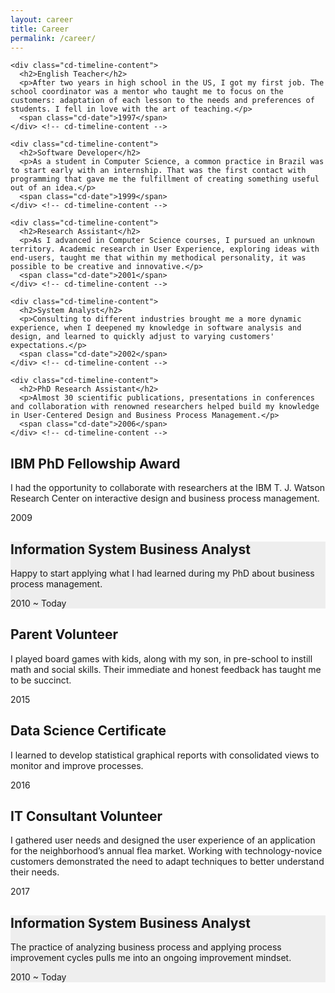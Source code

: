 ```yaml
---
layout: career
title: Career
permalink: /career/
---
```

<section id="cd-timeline" class="cd-container">
  <div class="cd-timeline-block">
    <div class="cd-timeline-img cd-picture">
      <i class="fas fa-book icon" style="margin-left: -14px"></i>
    </div> <!-- cd-timeline-img -->

    <div class="cd-timeline-content">
      <h2>English Teacher</h2>
      <p>After two years in high school in the US, I got my first job. The school coordinator was a mentor who taught me to focus on the customers: adaptation of each lesson to the needs and preferences of students. I fell in love with the art of teaching.</p>
      <span class="cd-date">1997</span>
    </div> <!-- cd-timeline-content -->
  </div> <!-- cd-timeline-block -->

  <div class="cd-timeline-block">
    <div class="cd-timeline-img cd-picture">
      <i class="fas fa-file-code icon" style="margin-left: -10px"></i>
    </div> <!-- cd-timeline-img -->

    <div class="cd-timeline-content">
      <h2>Software Developer</h2>
      <p>As a student in Computer Science, a common practice in Brazil was to start early with an internship. That was the first contact with programming that gave me the fulfillment of creating something useful out of an idea.</p>
      <span class="cd-date">1999</span>
    </div> <!-- cd-timeline-content -->
  </div> <!-- cd-timeline-block -->

  <div class="cd-timeline-block">
    <div class="cd-timeline-img cd-picture">
    <i class="fas fa-university icon"></i>
    </div> <!-- cd-timeline-img -->

    <div class="cd-timeline-content">
      <h2>Research Assistant</h2>
      <p>As I advanced in Computer Science courses, I pursued an unknown territory. Academic research in User Experience, exploring ideas with end-users, taught me that within my methodical personality, it was possible to be creative and innovative.</p>
      <span class="cd-date">2001</span>
    </div> <!-- cd-timeline-content -->
  </div> <!-- cd-timeline-block -->

  <div class="cd-timeline-block">
    <div class="cd-timeline-img cd-picture">
      <i class="fas fa-desktop icon" style="margin-left: -16px"></i>
    </div> <!-- cd-timeline-img -->

    <div class="cd-timeline-content">
      <h2>System Analyst</h2>
      <p>Consulting to different industries brought me a more dynamic experience, when I deepened my knowledge in software analysis and design, and learned to quickly adjust to varying customers' expectations.</p>
      <span class="cd-date">2002</span>
    </div> <!-- cd-timeline-content -->
  </div> <!-- cd-timeline-block -->

  <div class="cd-timeline-block">
    <div class="cd-timeline-img cd-picture">
      <i class="fas fa-graduation-cap icon" style="margin-left: -16px"></i>
    </div> <!-- cd-timeline-img -->

    <div class="cd-timeline-content">
      <h2>PhD Research Assistant</h2>
      <p>Almost 30 scientific publications, presentations in conferences and collaboration with renowned researchers helped build my knowledge in User-Centered Design and Business Process Management.</p>
      <span class="cd-date">2006</span>
    </div> <!-- cd-timeline-content -->
  </div> <!-- cd-timeline-block -->

  <div class="cd-timeline-block">
    <div class="cd-timeline-img cd-picture">
    <i class="fas fa-trophy icon" style="margin-left: -16px"></i>
    </div> <!-- cd-timeline-img -->

  <div class="cd-timeline-content">
    <h2>IBM PhD Fellowship Award</h2>
    <p>I had the opportunity to collaborate with researchers at the IBM T. J. Watson Research Center on interactive design and business process management.</p>
    <span class="cd-date">2009</span>
  </div> <!-- cd-timeline-content -->
</div> <!-- cd-timeline-block -->

<div class="cd-timeline-block">
  <div class="cd-timeline-img cd-picture">
  <i class="fas fa-chart-line icon"></i>
  </div> <!-- cd-timeline-img -->

  <div class="cd-timeline-content" style="background-color:#eee">
    <h2>Information System Business Analyst</h2>
    <p>Happy to start applying what I had learned during my PhD about business process management. </p>
    <span class="cd-date">2010 ~ Today</span>
  </div> <!-- cd-timeline-content -->
</div> <!-- cd-timeline-block -->

  <div class="cd-timeline-block">
    <div class="cd-timeline-img cd-picture">
    <i class="fas fa-chess-board icon"></i>
    </div> <!-- cd-timeline-img -->

  <div class="cd-timeline-content">
    <h2>Parent Volunteer</h2>
    <p>I played board games with kids, along with my son, in pre-school to instill math and social skills. Their immediate and honest feedback has taught me to be succinct.</p>
    <span class="cd-date">2015</span>
  </div> <!-- cd-timeline-content -->
</div> <!-- cd-timeline-block -->

<div class="cd-timeline-block">
  <div class="cd-timeline-img cd-picture">
    <i class="fas fa-database icon" style="margin-left: -12px"></i>
  </div> <!-- cd-timeline-img -->

<div class="cd-timeline-content">
  <h2>Data Science Certificate</h2>
  <p>I learned to develop statistical graphical reports with consolidated views to monitor and improve processes.</p>
  <span class="cd-date">2016</span>
</div> <!-- cd-timeline-content -->
</div> <!-- cd-timeline-block -->

<div class="cd-timeline-block">
<div class="cd-timeline-img cd-picture">
  <i class="fas fa-user icon"></i>
</div> <!-- cd-timeline-img -->

<div class="cd-timeline-content">
  <h2>IT Consultant Volunteer</h2>
  <p>I gathered user needs and designed the user experience of an application for the neighborhood’s annual flea market. Working with technology-novice customers demonstrated the need to adapt techniques to better understand their needs.</p>
  <span class="cd-date">2017</span>
</div> <!-- cd-timeline-content -->
</div> <!-- cd-timeline-block -->

<div class="cd-timeline-block">
  <div class="cd-timeline-img cd-picture">
  <i class="fas fa-chart-line icon"></i>
  </div> <!-- cd-timeline-img -->

  <div class="cd-timeline-content" style="background-color:#eee">
    <h2>Information System Business Analyst</h2>
    <p>The practice of analyzing business process and applying process improvement cycles pulls me into an ongoing improvement mindset.</p>
    <span class="cd-date">2010 ~ Today</span>
  </div> <!-- cd-timeline-content -->
</div> <!-- cd-timeline-block -->

</section> <!-- cd-timeline -->

<script src="https://cdnjs.cloudflare.com/ajax/libs/modernizr/2.8.3/modernizr.min.js" type="text/javascript"></script>
<script src="https://ajax.googleapis.com/ajax/libs/jquery/3.2.1/jquery.min.js"></script>
<script src="https://maxcdn.bootstrapcdn.com/bootstrap/3.3.7/js/bootstrap.min.js" integrity="sha384-Tc5IQib027qvyjSMfHjOMaLkfuWVxZxUPnCJA7l2mCWNIpG9mGCD8wGNIcPD7Txa" crossorigin="anonymous"></script>
<script src="/assets/js/timeline.js"></script>
